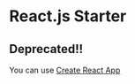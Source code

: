 # React.js Starter

## Deprecated!!

You can use [Create React App](https://github.com/facebook/create-react-app)
